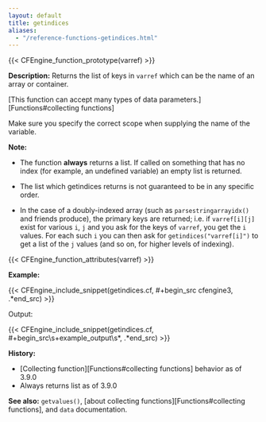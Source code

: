 ```yaml
---
layout: default
title: getindices
aliases:
  - "/reference-functions-getindices.html"
---
```


{{< CFEngine_function_prototype(varref) >}}

**Description:** Returns the list of keys in `varref` which can be
the name of an array or container.

[This function can accept many types of data parameters.][Functions#collecting functions]

Make sure you specify the correct scope when supplying the name of the
variable.

**Note:**

- The function **always** returns a list. If called on something that has no
  index (for example, an undefined variable) an empty list is returned.

- The list which getindices returns is not guaranteed to be in any specific
  order.

- In the case of a doubly-indexed array (such as `parsestringarrayidx()` and
  friends produce), the primary keys are returned; i.e. if `varref[i][j]` exist
  for various `i`, `j` and you ask for the keys of `varref`, you get the `i`
  values. For each such `i` you can then ask for `getindices("varref[i]")` to
  get a list of the `j` values (and so on, for higher levels of indexing).

{{< CFEngine_function_attributes(varref) >}}

**Example:**

{{< CFEngine_include_snippet(getindices.cf, #\+begin_src cfengine3, .*end_src) >}}

Output:

{{< CFEngine_include_snippet(getindices.cf, #\+begin_src\s+example_output\s*, .*end_src) >}}

**History:**

- [Collecting function][Functions#collecting functions] behavior as of 3.9.0
- Always returns list as of 3.9.0

**See also:** `getvalues()`, [about collecting functions][Functions#collecting functions], and `data` documentation.
